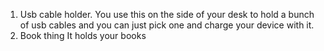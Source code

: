 1. Usb cable holder. 
    You use this on the side of your desk to hold a bunch of usb cables and you can just pick one and charge your device with it.
2. Book thing
    It holds your books







